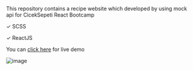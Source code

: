 This repository contains a recipe website which developed by using mock api for CicekSepeti React Bootcamp 


✓ SCSS

✓ ReactJS

You can [click here](https://ciceksepeti-assignment-3.netlify.app/) for live demo

![image](https://user-images.githubusercontent.com/56076939/135686867-f5bf28c5-153d-48b8-9eae-733aaa89662a.png)

